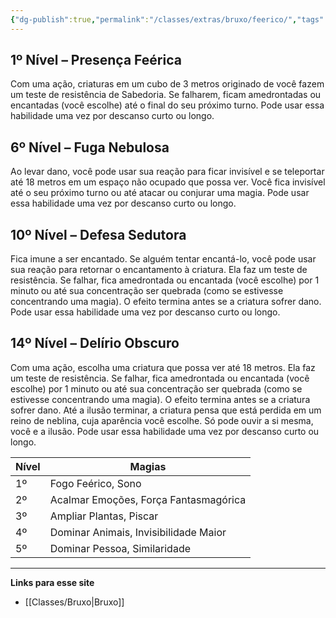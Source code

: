 ```yaml
---
{"dg-publish":true,"permalink":"/classes/extras/bruxo/feerico/","tags":["Sub-Classes Feérico"]}
---
```



## 1º Nível – Presença Feérica 
Com uma ação, criaturas em um cubo de 3 metros originado de você fazem um teste de resistência de Sabedoria. Se falharem, ficam amedrontadas ou encantadas (você escolhe) até o final do seu próximo turno. Pode usar essa habilidade uma vez por descanso curto ou longo.

## 6º Nível – Fuga Nebulosa
Ao levar dano, você pode usar sua reação para ficar invisível e se teleportar até 18 metros em um espaço não ocupado que possa ver. Você fica invisível até o seu próximo turno ou até atacar ou conjurar uma magia. Pode usar essa habilidade uma vez por descanso curto ou longo.

## 10º Nível – Defesa Sedutora 
Fica imune a ser encantado. Se alguém tentar encantá-lo, você pode usar sua reação para retornar o encantamento à criatura. Ela faz um teste de resistência. Se falhar, fica amedrontada ou encantada (você escolhe) por 1 minuto ou até sua concentração ser quebrada (como se estivesse concentrando uma magia). O efeito termina antes se a criatura sofrer dano. Pode usar essa habilidade uma vez por descanso curto ou longo.

## 14º Nível – Delírio Obscuro
Com uma ação, escolha uma criatura que possa ver até 18 metros. Ela faz um teste de resistência. Se falhar, fica amedrontada ou encantada (você escolhe) por 1 minuto ou até sua concentração ser quebrada (como se estivesse concentrando uma magia). O efeito termina antes se a criatura sofrer dano. Até a ilusão terminar, a criatura pensa que está perdida em um reino de neblina, cuja aparência você escolhe. Só pode ouvir a si mesma, você e a ilusão. Pode usar essa habilidade uma vez por descanso curto ou longo.

| Nível | Magias                                |
| ----- | ------------------------------------- |
| 1º    | Fogo Feérico, Sono                    |
| 2º    | Acalmar Emoções, Força Fantasmagórica |
| 3º    | Ampliar Plantas, Piscar               |
| 4º    | Dominar Animais, Invisibilidade Maior |
| 5º    | Dominar Pessoa, Similaridade          |
___
**Links para esse site**  
- [[Classes/Bruxo\|Bruxo]]
